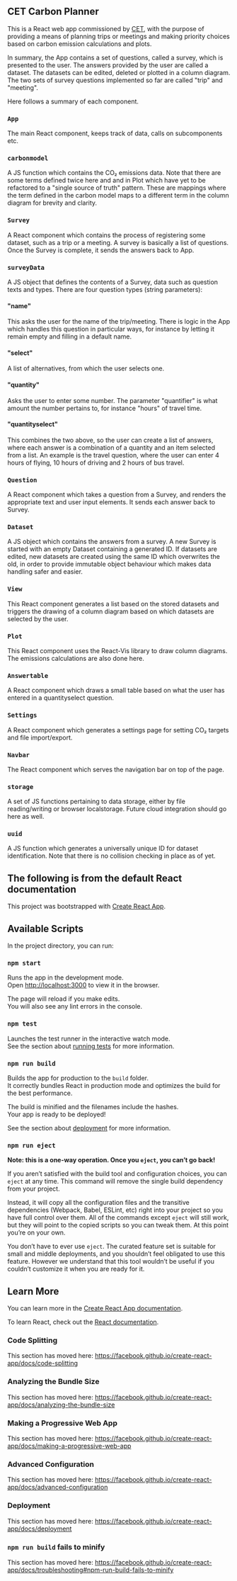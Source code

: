 ## CET Carbon Planner

This is a React web app commissioned by [CET](https://www.uib.no/cet), with the purpose of providing a means of planning trips or meetings and making priority choices based on carbon emission calculations and plots.

In summary, the App contains a set of questions, called a survey, which is presented to the user. The answers provided by the user are called a dataset. The datasets can be edited, deleted or plotted in a column diagram. The two sets of survey questions implemented so far are called "trip" and "meeting".

Here follows a summary of each component.

### `App`

The main React component, keeps track of data, calls on subcomponents etc.

### `carbonmodel`

A JS function which contains the CO₂ emissions data. Note that there are some terms defined twice here and and in Plot which have yet to be refactored to a "single source of truth" pattern. These are mappings where the term defined in the carbon model maps to a different term in the column diagram for brevity and clarity.

### `Survey`

A React component which contains the process of registering some dataset, such as a trip or a meeting. A survey is basically a list of questions. Once the Survey is complete, it sends the answers back to App.

### `surveyData`

A JS object that defines the contents of a Survey, data such as question texts and types. There are four question types (string parameters):

#### "name"

This asks the user for the name of the trip/meeting. There is logic in the App which handles this question in
particular ways, for instance by letting it remain empty and filling in a default name.

#### "select"

A list of alternatives, from which the user selects one.

#### "quantity"

Asks the user to enter some number. The parameter "quantifier" is what amount the number pertains to, for instance "hours" of travel time.

#### "quantityselect"

This combines the two above, so the user can create a list of answers, where each answer is
a combination of a quantity and an item selected from a list. An example is the travel question, where the user can
enter 4 hours of flying, 10 hours of driving and 2 hours of bus travel.

### `Question`

A React component which takes a question from a Survey, and renders the appropriate text and user input elements. It sends each answer back to Survey.

### `Dataset`

A JS object which contains the answers from a survey. A new Survey is started with an empty Dataset containing a generated ID. If datasets are edited, new datasets are created using the same ID which overwrites the old, in order to provide immutable object behaviour which makes data handling safer and easier.

### `View`

This React component generates a list based on the stored datasets and triggers the drawing of a column diagram based on which datasets are selected by the user.

### `Plot`

This React component uses the React-Vis library to draw column diagrams. The emissions calculations are also done here.

### `Answertable`

A React component which draws a small table based on what the user has entered in a quantityselect question.

### `Settings`

A React component which generates a settings page for setting CO₂ targets and file import/export.

### `Navbar`

The React component which serves the navigation bar on top of the page.

### `storage`

A set of JS functions pertaining to data storage, either by file reading/writing or browser localstorage. Future cloud integration should go here as well.

### `uuid`

A JS function which generates a universally unique ID for dataset identification. Note that there is no collision checking in place as of yet.

## The following is from the default React documentation

This project was bootstrapped with [Create React App](https://github.com/facebook/create-react-app).

## Available Scripts

In the project directory, you can run:

### `npm start`

Runs the app in the development mode.<br>
Open [http://localhost:3000](http://localhost:3000) to view it in the browser.

The page will reload if you make edits.<br>
You will also see any lint errors in the console.

### `npm test`

Launches the test runner in the interactive watch mode.<br>
See the section about [running tests](https://facebook.github.io/create-react-app/docs/running-tests) for more information.

### `npm run build`

Builds the app for production to the `build` folder.<br>
It correctly bundles React in production mode and optimizes the build for the best performance.

The build is minified and the filenames include the hashes.<br>
Your app is ready to be deployed!

See the section about [deployment](https://facebook.github.io/create-react-app/docs/deployment) for more information.

### `npm run eject`

**Note: this is a one-way operation. Once you `eject`, you can’t go back!**

If you aren’t satisfied with the build tool and configuration choices, you can `eject` at any time. This command will remove the single build dependency from your project.

Instead, it will copy all the configuration files and the transitive dependencies (Webpack, Babel, ESLint, etc) right into your project so you have full control over them. All of the commands except `eject` will still work, but they will point to the copied scripts so you can tweak them. At this point you’re on your own.

You don’t have to ever use `eject`. The curated feature set is suitable for small and middle deployments, and you shouldn’t feel obligated to use this feature. However we understand that this tool wouldn’t be useful if you couldn’t customize it when you are ready for it.

## Learn More

You can learn more in the [Create React App documentation](https://facebook.github.io/create-react-app/docs/getting-started).

To learn React, check out the [React documentation](https://reactjs.org/).

### Code Splitting

This section has moved here: https://facebook.github.io/create-react-app/docs/code-splitting

### Analyzing the Bundle Size

This section has moved here: https://facebook.github.io/create-react-app/docs/analyzing-the-bundle-size

### Making a Progressive Web App

This section has moved here: https://facebook.github.io/create-react-app/docs/making-a-progressive-web-app

### Advanced Configuration

This section has moved here: https://facebook.github.io/create-react-app/docs/advanced-configuration

### Deployment

This section has moved here: https://facebook.github.io/create-react-app/docs/deployment

### `npm run build` fails to minify

This section has moved here: https://facebook.github.io/create-react-app/docs/troubleshooting#npm-run-build-fails-to-minify
